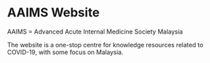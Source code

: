 # AAIMS Website

AAIMS = Advanced Acute Internal Medicine Society Malaysia

The website is a one-stop centre for knowledge resources related to COVID-19, with some focus on Malaysia.

